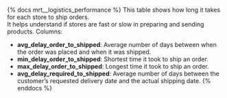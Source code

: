 {% docs mrt__logistics_performance %}
This table shows how long it takes for each store to ship orders.  
It helps understand if stores are fast or slow in preparing and sending products.
Columns:
- **avg_delay_order_to_shipped**: Average number of days between when the order was placed and when it was shipped.
- **min_delay_order_to_shipped**: Shortest time it took to ship an order.
- **max_delay_order_to_shipped**: Longest time it took to ship an order.
- **avg_delay_required_to_shipped**: Average number of days between the customer’s requested delivery date and the actual shipping date.
{% enddocs %}